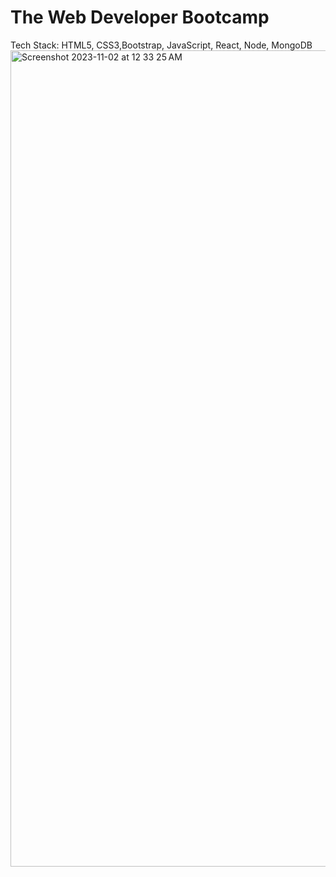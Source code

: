 # The Web Developer Bootcamp
Tech Stack: HTML5, CSS3,Bootstrap, JavaScript, React, Node, MongoDB 
<img width="1306" alt="Screenshot 2023-11-02 at 12 33 25 AM" src="https://github.com/HemanthReddy10/WebDevBootcamp/assets/99050861/f6ea9c9b-d874-4381-aede-a51b3960ea9c">
